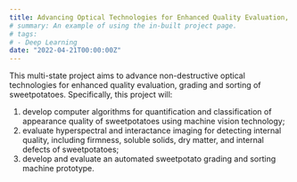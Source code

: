 ```yaml
---
title: Advancing Optical Technologies for Enhanced Quality Evaluation, Grading and Sorting of Sweetpotatoes (2022-2025, USDA-AMS, Specialty Crop Multi-State Program)
# summary: An example of using the in-built project page.
# tags:
# - Deep Learning
date: "2022-04-21T00:00:00Z"
---
```

This multi-state project aims to advance non-destructive optical technologies for enhanced quality evaluation, grading and sorting of sweetpotatoes. 
Specifically, this project will: 
1) develop computer algorithms for quantification and classification of appearance quality of sweetpotatoes using machine vision technology;
2) evaluate hyperspectral and interactance imaging for detecting internal quality, including firmness, soluble solids, dry matter, and internal defects of sweetpotatoes; 
3) develop and evaluate an automated sweetpotato grading and sorting machine prototype. 

